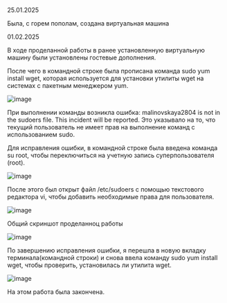 25.01.2025

Была, с горем пополам, создана виртуальная машина

01.02.2025

В ходе проделанной работы в ранее установленную виртуальную машину были установлены гостевые дополнения.

После чего в командной строке была прописана команда sudo yum install wget, которая используется для установки утилиты wget на системах с пакетным менеджером yum.

![image](https://github.com/user-attachments/assets/26bac54d-9511-4027-a77c-67b359345ea7)

При выполнении команды возникла ошибка: malinovskaya2804 is not in the sudoers file. This incident will be reported. 
Это указывало на то, что текущий пользователь не имеет прав на выполнение команд с использованием sudo.

Для исправления ошибки, в командной строке была введена команда su root, чтобы переключиться на учетную запись суперпользователя (root).

![image](https://github.com/user-attachments/assets/fa7e5471-e487-4a2e-b411-17c2270cdd96)


После этого был открыт файл /etc/sudoers с помощью текстового редактора vi, чтобы добавить необходимые права для пользователя.

![image](https://github.com/user-attachments/assets/0130a850-cbef-4f7e-b35b-37ad44089f35)

Общий скриншот проделанноц работы

![image](https://github.com/user-attachments/assets/2bec009a-aaaa-4bbc-8159-25341c10592e)


По завершению исправления ошибки, я перешла в новую вкладку терминала(командной строки) и снова ввела команду sudo yum install wget, чтобы проверить, установилась ли утилита wget.

![image](https://github.com/user-attachments/assets/4838c017-55b9-4f08-9dbe-db20e66dd1ee)


На этом работа была закончена.

